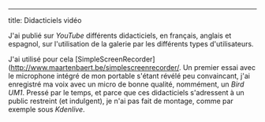 ---
title: Didacticiels vidéo

J\'ai publié sur *YouTube* différents didacticiels, en français, anglais
et espagnol, sur l\'utilisation de la galerie par les différents types
d\'utilisateurs.

J\'ai utilisé pour cela
\[SimpleScreenRecorder\](<http://www.maartenbaert.be/simplescreenrecorder/>.
Un premier essai avec le microphone intégré de mon portable s\'étant
révélé peu convaincant, j\'ai enregistré ma voix avec un micro de bonne
qualité, nommément, un *Bird UM1*. Pressé par le temps, et parce que ces
didacticiels s\'adressent à un public restreint (et indulgent), je n\'ai
pas fait de montage, comme par exemple sous *Kdenlive*.
